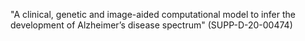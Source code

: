 "A clinical, genetic and image-aided computational model to infer the development of Alzheimer’s disease spectrum" (SUPP-D-20-00474)
